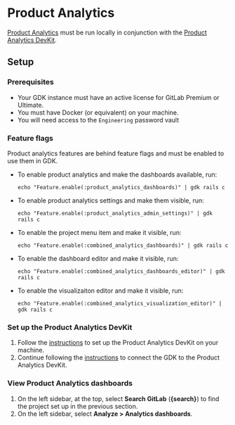 # Product Analytics

[Product Analytics](https://docs.gitlab.com/ee/user/product_analytics/) must be run locally in conjunction with the [Product Analytics DevKit](https://gitlab.com/gitlab-org/analytics-section/product-analytics/devkit).

## Setup

### Prerequisites

- Your GDK instance must have an active license for GitLab Premium or Ultimate.
- You must have Docker (or equivalent) on your machine.
- You will need access to the `Engineering` password vault

### Feature flags

Product analytics features are behind feature flags and must be enabled to use them in GDK.

- To enable product analytics and make the dashboards available, run:

  ```shell
  echo "Feature.enable(:product_analytics_dashboards)" | gdk rails c
  ```

- To enable product analytics settings and make them visible, run:

  ```shell
  echo "Feature.enable(:product_analytics_admin_settings)" | gdk rails c
  ```

- To enable the project menu item and make it visible, run:

  ```shell
  echo "Feature.enable(:combined_analytics_dashboards)" | gdk rails c
  ```

- To enable the dashboard editor and make it visible, run:

  ```shell
  echo "Feature.enable(:combined_analytics_dashboards_editor)" | gdk rails c
  ```

- To enable the visualizaiton editor and make it visible, run:

  ```shell
  echo "Feature.enable(:combined_analytics_visualization_editor)" | gdk rails c
  ```

### Set up the Product Analytics DevKit

1. Follow the [instructions](https://gitlab.com/gitlab-org/analytics-section/product-analytics/devkit) to set up the Product Analytics DevKit on your machine.
1. Continue following the [instructions](https://gitlab.com/gitlab-org/analytics-section/product-analytics/devkit#connecting-gdk-to-your-devkit) to connect the GDK to the Product Analytics DevKit.

### View Product Analytics dashboards

1. On the left sidebar, at the top, select **Search GitLab** (**{search}**) to find the project set up in the previous
   section.
1. On the left sidebar, select **Analyze > Analytics dashboards**.
